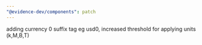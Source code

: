 ```yaml
---
"@evidence-dev/components": patch
---
```


adding currency 0 suffix tag eg usd0, increased threshold for applying units (k,M,B,T)
